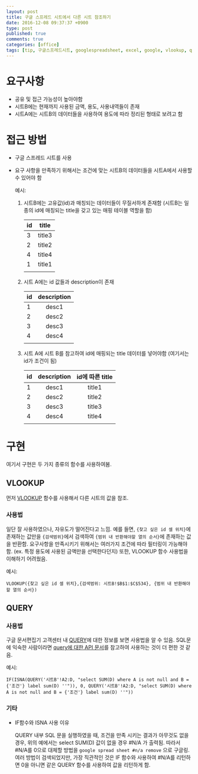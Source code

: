 ```yaml
---
layout: post
title: 구글 스프레드 시트에서 다른 시트 참조하기 
date: 2016-12-08 09:37:37 +0900
type: post
published: true
comments: true
categories: [office]
tags: [tip, 구글스프레드시트, googlespreadsheet, excel, google, vlookup, query]
---
```


# 요구사항
- 공유 및 접근 가능성이 높아야함
- 시트B에는 현재까지 사용된 금액, 용도, 사용내역들이 존재
- 시트A에는 시트B의 데이터들을 사용하여 용도에 따라 정리된 형태로 보려고 함

# 접근 방법
- 구글 스프레드 시트를 사용
- 요구 사항을 만족하기 위해서는 조건에 맞는 시트B의 데이터들을 시트A에서 사용할 수 있어야 함

    예시:

    1. 시트B에는 고유값(id)과 매칭되는 데이터들이 무질서하게 존재함 (시트B는 일종의 id에 매칭되는 title을 갖고 있는 매핑 테이블 역할을 함)

        | id | title |
        | --- | --- |
        | 3 | title3 |
        | 2 | title2 |
        | 4 | title4 |
        | 1 | title1 |
        |   |       |

    2. 시트 A에는 id 값들과 description이 존재

        | id | description |
        | --- | :---: |
        | 1 | desc1 |
        | 2 | desc2 |
        | 3 | desc3 |
        | 4 | desc4 |
        |   |       |

    3. 시트 A에 시트 B를 참고하여 id에 매핑되는 title 데이터를 넣어야함 (여기서는 id가 조건이 됨)

        | id | description | id에 따른 title |
        | --- | :---: | :-------------: |
        | 1 | desc1 | title1 |
        | 2 | desc2 | title2 |
        | 3 | desc3 | title3 |
        | 4 | desc4 | title4 |
        |   |       |        |

# 구현
여기서 구현은 두 가지 종류의 함수를 사용하여봄.

## VLOOKUP
먼저 [VLOOKUP](https://support.google.com/docs/answer/3093318?hl=ko) 함수를 사용해서 다른 시트의 값을 참조.

### **사용법**

일단 잘 사용하였으나, 자유도가 떨어진다고 느낌.
예를 들면, `{찾고 싶은 id 셀 위치}`에 존재하는 값만을 `{검색범위}`에서 검색하여 `{범위 내 반환해야할 열의 순서}`에 존재하는 값을 반환함.
요구사항을 만족시키기 위해서는 여러가지 조건에 따라 필터링이 가능해야함. (ex. 특정 용도에 사용된 금액만을 선택한다던지)
또한, VLOOKUP 함수 사용법을 이해하기 어려웠음.

예시:

```
VLOOKUP({찾고 싶은 id 셀 위치},{검색범위: 시트B!$B$1:$C$534}, {범위 내 반환해야할 열의 순서})
```


## QUERY

### **사용법**
구글 문서편집기 고객센터 내 [QUERY](https://support.google.com/docs/answer/3093343?hl=ko)에 대한 정보를 보면 사용법을 알 수 있음.
SQL문에 익숙한 사람이라면 [query에 대한 API 문서](https://developers.google.com/chart/interactive/docs/querylanguage)를 참고하여 사용하는 것이 더 편한 것 같음.

예시:

```
IF(ISNA(QUERY('시트B'!A2:D, "select SUM(D) where A is not null and B = {'조건'} label sum(D) ''")), 0, QUERY('시트B'!A2:D, "select SUM(D) where A is not null and B = {'조건'} label sum(D) ''"))
```

### **기타**
- IF함수와 ISNA 사용 이유

    QUERY 내부 SQL 문을 실행하였을 때, 조건을 만족 시키는 결과가 아무것도 없을 경우, 위의 예에서는 select SUM(D) 값이 없을 경우 #N/A 가 출력됨.
    따라서 #N/A를 0으로 대체할 방법을 `google spread sheet #n/a remove` 으로 구글링.
    여러 방법이 검색되었지만, 가장 직관적인 것은 IF 함수와  사용하여 #N/A를 리턴하면 0을 아니면 같은 QUERY 함수를 사용하여 값을 리턴하게 함.

